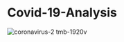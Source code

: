 # Covid-19-Analysis
![coronavirus-2 tmb-1920v](https://user-images.githubusercontent.com/109877722/218330575-9d061950-01e1-4fb5-8498-01f1afea3f99.jpg)
